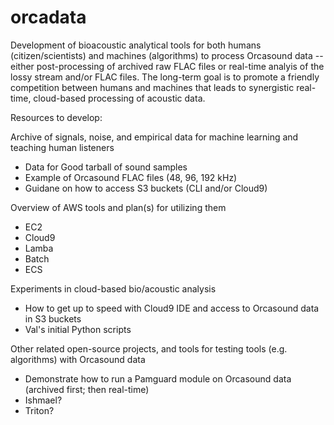 # orcadata
Development of bioacoustic analytical tools for both humans (citizen/scientists) and machines (algorithms) to process Orcasound data -- either post-processing of archived raw FLAC files or real-time analyis of the lossy stream and/or FLAC files. The long-term goal is to promote a friendly competition between humans and machines that leads to synergistic real-time, cloud-based processing of acoustic data.

Resources to develop:

Archive of signals, noise, and empirical data for machine learning and teaching human listeners

* Data for Good tarball of sound samples
* Example of Orcasound FLAC files (48, 96, 192 kHz)
* Guidane on how to access S3 buckets (CLI and/or Cloud9)

Overview of AWS tools and plan(s) for utilizing them
* EC2
* Cloud9
* Lamba
* Batch
* ECS

Experiments in cloud-based bio/acoustic analysis

* How to get up to speed with Cloud9 IDE and access to Orcasound data in S3 buckets
* Val's initial Python scripts

Other related open-source projects, and tools for testing tools (e.g. algorithms) with Orcasound data

* Demonstrate how to run a Pamguard module on Orcasound data (archived first; then real-time)
* Ishmael?
* Triton?





